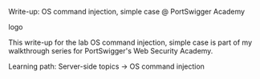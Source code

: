 Write-up: OS command injection, simple case @ PortSwigger Academy

logo

This write-up for the lab OS command injection, simple case is part of my walkthrough series for PortSwigger's Web Security Academy.

Learning path: Server-side topics → OS command injection
